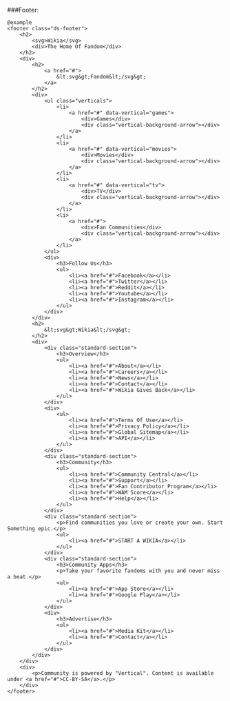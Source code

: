 ###Footer:

	@example
	<footer class="ds-footer">
		<h2>
			<svg>Wikia</svg>
			<div>The Home Of Fandom</div>
		</h2>
		<div>
			<h2>
				<a href="#">
					&lt;svg&gt;Fandom&lt;/svg&gt;
				</a>
			</h2>
			<div>
				<ul class="verticals">
					<li>
						<a href="#" data-vertical="games">
							<div>Games</div>
							<div class="vertical-background-arrow"></div>
						</a>
					</li>
					<li>
						<a href="#" data-vertical="movies">
							<div>Movies</div>
							<div class="vertical-background-arrow"></div>
						</a>
					</li>
					<li>
						<a href="#" data-vertical="tv">
							<div>TV</div>
							<div class="vertical-background-arrow"></div>
						</a>
					</li>
					<li>
						<a href="#">
							<div>Fan Communities</div>
							<div class="vertical-background-arrow"></div>
						</a>
					</li>
				</ul>
				<div>
					<h3>Follow Us</h3>
					<ul>
						<li><a href="#">Facebook</a></li>
						<li><a href="#">Twitter</a></li>
						<li><a href="#">Reddit</a></li>
						<li><a href="#">Youtube</a></li>
						<li><a href="#">Instagram</a></li>
					</ul>
				</div>
			</div>
			<h2>
				&lt;svg&gt;Wikia&lt;/svg&gt;
			</h2>
			<div>
				<div class="standard-section">
					<h3>Overview</h3>
					<ul>
						<li><a href="#">About</a></li>
						<li><a href="#">Careers</a></li>
						<li><a href="#">News</a></li>
						<li><a href="#">Contact</a></li>
						<li><a href="#">Wikia Gives Back</a></li>
					</ul>
				</div>
				<div>
					<ul>
						<li><a href="#">Terms Of Use</a></li>
						<li><a href="#">Privacy Policy</a></li>
						<li><a href="#">Global Sitemap</a></li>
						<li><a href="#">API</a></li>
					</ul>
				</div>
				<div class="standard-section">
					<h3>Community</h3>
					<ul>
						<li><a href="#">Community Central</a></li>
						<li><a href="#">Support</a></li>
						<li><a href="#">Fan Contributor Program</a></li>
						<li><a href="#">WAM Score</a></li>
						<li><a href="#">Help</a></li>
					</ul>
				</div>
				<div class="standard-section">
					<p>Find communities you love or create your own. Start Something epic.</p>
					<ul>
						<li><a href="#">START A WIKIA</a></li>
					</ul>
				</div>
				<div class="standard-section">
					<h3>Community Apps</h3>
					<p>Take your favorite fandoms with you and never miss a beat.</p>
					<ul>
						<li><a href="#">App Store</a></li>
						<li><a href="#">Google Play</a></li>
					</ul>
				</div>
				<div>
					<h3>Advertise</h3>
					<ul>
						<li><a href="#">Media Kit</a></li>
						<li><a href="#">Contact</a></li>
					</ul>
				</div>
			</div>
		</div>
		<div>
			<p>Community is powered by "Vertical". Content is available under <a href="#">CC-BY-SA</a>.</p>
		</div>
	</footer>
